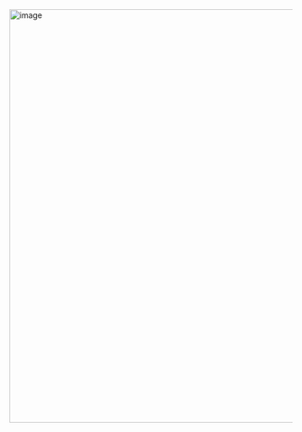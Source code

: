 <img width="736" height="735" alt="image" src="https://github.com/user-attachments/assets/1060defe-ba1f-494d-882c-f385d7ceee9e" />

